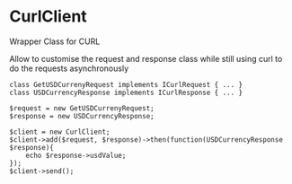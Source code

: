 # CurlClient
Wrapper Class for CURL


Allow to customise the request and response class while still using curl to do the requests asynchronously

```
class GetUSDCurrenyRequest implements ICurlRequest { ... }
class USDCurrencyResponse implements ICurlResponse { ... }

$request = new GetUSDCurrenyRequest;
$response = new USDCurrencyResponse;

$client = new CurlClient;
$client->add($request, $response)->then(function(USDCurrencyResponse $response){
    echo $response->usdValue;
});
$client->send();
```

